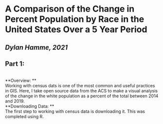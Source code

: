 # A Comparison of the Change in Percent Population by Race in the United States Over a 5 Year Period
## *Dylan Hamme, 2021*

## Part 1:
<br>
**Overview: **
<br>
Working with census dats is one of the most common and useful practices in GIS. Here, I take open source data from the ACS to make a visual analysis of the change in the white population as a percent of the total between 2014 and 2019.
<br>
**Downloading Data: **
<br>
The first step to working with census data is downloading it. This was completed using R.
